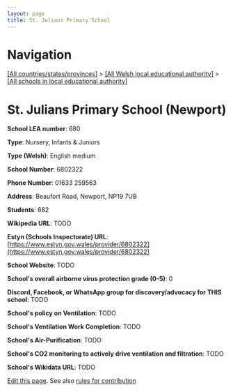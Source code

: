 ```yaml
---
layout: page
title: St. Julians Primary School
---
```

# Navigation

[[All countries/states/provinces]](../../..) > [[All Welsh local educational authority]](../..) > [[All schools in local educational authority]](..)

# St. Julians Primary School (Newport)

**School LEA number**: 680

**Type**: Nursery, Infants & Juniors

**Type (Welsh)**: English medium

**School Number**: 6802322

**Phone Number**: 01633 259563

**Address**: Beaufort Road, Newport, NP19 7UB

**Students**: 682

**Wikipedia URL**: TODO

**Estyn (Schools Inspectorate) URL**: [https://www.estyn.gov.wales/provider/6802322](https://www.estyn.gov.wales/provider/6802322)

**School Website**: TODO

**School's overall airborne virus protection grade (0-5)**: 0

**Discord, Facebook, or WhatsApp group for discovery/advocacy for THIS school**: TODO

**School's policy on Ventilation**: TODO

**School's Ventilation Work Completion**: TODO

**School's Air-Purification**: TODO

**School's CO2 monitoring to actively drive ventilation and filtration**: TODO

**School's Wikidata URL**: TODO




[Edit this page](https://github.com/ventilate-schools/Wales/edit/prif/./Newport/St._Julians_Primary_School.md). See also [rules for contribution](../../../contribution-rules/)